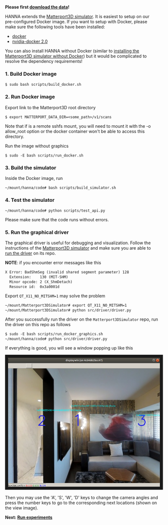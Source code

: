 
**Please first [download the data](https://github.com/khanhptnk/hanna-private/tree/master/data)!**

HANNA extends the [Matterport3D simulator](https://github.com/peteanderson80/Matterport3DSimulator). It is easiest to setup on our pre-configured Docker image. If you want to setup with Docker, please make sure the following tools have been installed:
* [docker](https://docs.docker.com/install/)
* [nvidia-docker 2.0](https://github.com/nvidia/nvidia-docker/wiki/Installation-(version-2.0))

You can also install HANNA without Docker (similar to [installing the Matterport3D simulator without Docker](https://github.com/peteanderson80/Matterport3DSimulator#building-without-docker)) but it would be complicated to resolve the dependency requirements!

### 1. Build Docker image
```
$ sudo bash scripts/build_docker.sh
```

### 2. Run Docker image

Export link to the Matterport3D root directory

```
$ export MATTERPORT_DATA_DIR=<some_path>/v1/scans
```

Note that if is a remote sshfs mount, you will need to mount it with the -o allow_root option or the docker container won't be able to access this directory.

Run the image without graphics
```
$ sudo -E bash scripts/run_docker.sh
```

### 3. Build the simulator

Inside the Docker image, run
```
~/mount/hanna/code# bash scripts/build_simulator.sh
```

### 4. Test the simulator

```
~/mount/hanna/code# python scripts/test_api.py
```

Please make sure that the code runs without errors. 

### 5. Run the graphical driver

The graphical driver is useful for debugging and visualization. Follow the instructions of the [Matterport3D simulator](https://github.com/peteanderson80/Matterport3DSimulator) and make sure you are able to [run the driver](https://github.com/peteanderson80/Matterport3DSimulator#interactive-demo) on its repo. 

**NOTE**: if you encounter error messages like this
```
X Error: BadShmSeg (invalid shared segment parameter) 128
  Extension:    130 (MIT-SHM)
  Minor opcode: 2 (X_ShmDetach)
  Resource id:  0x3a0001d
```

Export `QT_X11_NO_MITSHM=1` may solve the problem
```
~/mount/Matterport3DSimulator# export QT_X11_NO_MITSHM=1
~/mount/Matterport3DSimulator# python src/driver/driver.py
```

After you successfully run the driver on the `Matterport3DSimulator` repo, run the driver on this repo as follows
```
$ sudo -E bash scripts/run_docker_graphics.sh
~/mount/hanna/code# python src/driver/driver.py
```

If everything is good, you will see a window popping up like this

<p align="center">
<img src="../teaser/simulator.png" alt="IMAGE ALT TEXT HERE" width="500" border="10"/>
</p>

Then you may use the 'A', 'S', 'W', 'D' keys to change the camera angles and press the number keys to go to the corresponding next locations (shown on the view image).

**Next: [Run experiments](https://github.com/khanhptnk/hanna-private/tree/master/code/tasks/HANNA)**
